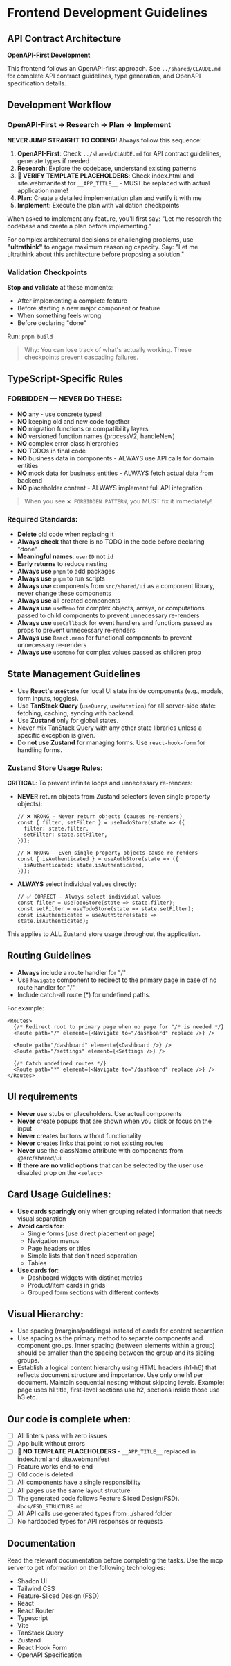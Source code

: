 # Frontend Development Guidelines

## API Contract Architecture

**OpenAPI-First Development**

This frontend follows an OpenAPI-first approach. See `../shared/CLAUDE.md` for complete API contract guidelines, type generation, and OpenAPI specification details.

## Development Workflow

### OpenAPI-First → Research → Plan → Implement

**NEVER JUMP STRAIGHT TO CODING!** Always follow this sequence:

1. **OpenAPI-First**: Check `../shared/CLAUDE.md` for API contract guidelines, generate types if needed
2. **Research**: Explore the codebase, understand existing patterns
3. **🚨 VERIFY TEMPLATE PLACEHOLDERS**: Check index.html and site.webmanifest for `__APP_TITLE__` - MUST be replaced with actual application name!
4. **Plan**: Create a detailed implementation plan and verify it with me
5. **Implement**: Execute the plan with validation checkpoints

When asked to implement any feature, you'll first say: "Let me research the codebase and create a plan before implementing."

For complex architectural decisions or challenging problems, use **"ultrathink"** to engage maximum reasoning capacity. Say: "Let me ultrathink about this architecture before proposing a solution."

### Validation Checkpoints

**Stop and validate** at these moments:

- After implementing a complete feature
- Before starting a new major component or feature
- When something feels wrong
- Before declaring "done"

Run: `pnpm build`

> Why: You can lose track of what's actually working. These checkpoints prevent cascading failures.

## TypeScript-Specific Rules

### FORBIDDEN — NEVER DO THESE:

- **NO** any - use concrete types!
- **NO** keeping old and new code together
- **NO** migration functions or compatibility layers
- **NO** versioned function names (processV2, handleNew)
- **NO** complex error class hierarchies
- **NO** TODOs in final code
- **NO** business data in components - ALWAYS use API calls for domain entities
- **NO** mock data for business entities - ALWAYS fetch actual data from backend
- **NO** placeholder content - ALWAYS implement full API integration

> When you see `❌ FORBIDDEN PATTERN`, you MUST fix it immediately!

### Required Standards:

- **Delete** old code when replacing it
- **Always check** that there is no TODO in the code before declaring "done"
- **Meaningful names**: `userID` not `id`
- **Early returns** to reduce nesting
- **Always use** `pnpm` to add packages
- **Always use** `pnpm` to run scripts
- **Always use** components from `src/shared/ui` as a component library, never change these components
- **Always use** all created components
- **Always use** `useMemo` for complex objects, arrays, or computations passed to child components to prevent unnecessary re-renders
- **Always use** `useCallback` for event handlers and functions passed as props to prevent unnecessary re-renders
- **Always use** `React.memo` for functional components to prevent unnecessary re-renders
- **Always use** `useMemo` for complex values passed as children prop

## State Management Guidelines

- Use **React's `useState`** for local UI state inside components (e.g., modals, form inputs, toggles).
- Use **TanStack Query** (`useQuery`, `useMutation`) for all server-side state: fetching, caching, syncing with backend.
- Use **Zustand** only for global states.
- Never mix TanStack Query with any other state libraries unless a specific exception is given.
- Do **not use Zustand** for managing forms. Use `react-hook-form` for handling forms.

### Zustand Store Usage Rules:

**CRITICAL**: To prevent infinite loops and unnecessary re-renders:

- **NEVER** return objects from Zustand selectors (even single property objects):

  ```tsx
  // ❌ WRONG - Never return objects (causes re-renders)
  const { filter, setFilter } = useTodoStore(state => ({
    filter: state.filter,
    setFilter: state.setFilter,
  }));

  // ❌ WRONG - Even single property objects cause re-renders
  const { isAuthenticated } = useAuthStore(state => ({
    isAuthenticated: state.isAuthenticated,
  }));
  ```

- **ALWAYS** select individual values directly:
  ```tsx
  // ✅ CORRECT - Always select individual values
  const filter = useTodoStore(state => state.filter);
  const setFilter = useTodoStore(state => state.setFilter);
  const isAuthenticated = useAuthStore(state => state.isAuthenticated);
  ```

This applies to ALL Zustand store usage throughout the application.

## Routing Guidelines

- **Always** include a route handler for "/"
- Use `Navigate` component to redirect to the primary page in case of no route handler for "/"
- Include catch-all route (\*) for undefined paths.

For example:

```tsx
<Routes>
  {/* Redirect root to primary page when no page for "/* is needed */}
  <Route path="/" element={<Navigate to="/dashboard" replace />} />

  <Route path="/dashboard" element={<Dashboard />} />
  <Route path="/settings" element={<Settings />} />

  {/* Catch undefined routes */}
  <Route path="*" element={<Navigate to="/dashboard" replace />} />
</Routes>
```

## UI requirements

- **Never** use stubs or placeholders. Use actual components
- **Never** create popups that are shown when you click or focus on the input
- **Never** creates buttons without functionality
- **Never** creates links that point to not existing routes
- **Never** use the className attribute with components from @src/shared/ui
- **If there are no valid options** that can be selected by the user use disabled prop on the `<select>`

## Card Usage Guidelines:

- **Use cards sparingly** only when grouping related information that needs visual separation
- **Avoid cards for**:
  - Single forms (use direct placement on page)
  - Navigation menus
  - Page headers or titles
  - Simple lists that don't need separation
  - Tables
- **Use cards for**:
  - Dashboard widgets with distinct metrics
  - Product/item cards in grids
  - Grouped form sections with different contexts

## Visual Hierarchy:

- Use spacing (margins/paddings) instead of cards for content separation
- Use spacing as the primary method to separate components and component groups. Inner spacing (between elements within a group) should be smaller than the spacing between the group and its sibling groups.
- Establish a logical content hierarchy using HTML headers (h1-h6) that reflects document structure and importance. Use only one h1 per document. Maintain sequential nesting without skipping levels. Example: page uses h1 title, first-level sections use h2, sections inside those use h3 etc.

## Our code is complete when:

- [ ] All linters pass with zero issues
- [ ] App built without errors
- [ ] **🚨 NO TEMPLATE PLACEHOLDERS** - `__APP_TITLE__` replaced in index.html and site.webmanifest
- [ ] Feature works end-to-end
- [ ] Old code is deleted
- [ ] All components have a single responsibility
- [ ] All pages use the same layout structure
- [ ] The generated code follows Feature Sliced Design(FSD). `docs/FSD_STRUCTURE.md`
- [ ] All API calls use generated types from ../shared folder
- [ ] No hardcoded types for API responses or requests

## Documentation

Read the relevant documentation before completing the tasks. Use the mcp server to get information on the following technologies:

- Shadcn UI
- Tailwind CSS
- Feature-Sliced Design (FSD)
- React
- React Router
- Typescript
- Vite
- TanStack Query
- Zustand
- React Hook Form
- OpenAPI Specification
